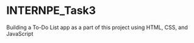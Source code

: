 # INTERNPE_Task3
Building a To-Do List app as a part of this project using HTML, CSS, and JavaScript
